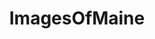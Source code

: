 ---
title: ImagesOfMaine
crosslinks:
- Maine
- EarthPorn
- pics
- whatsthisbug
- itookapicture
- imagesofnetwork
- food
- trees
- whatsthisplant
- mildlyinteresting
- whatsthisbird
- funny
- whatisthisthing
- SkyPorn
- aww
- mycology
- Fishing
- portlandme
- FoodPorn
- beerporn
---